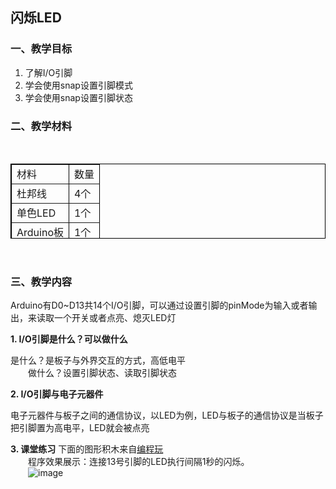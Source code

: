 ## 闪烁LED
### 一、教学目标
1. 了解I/O引脚
2. 学会使用snap设置引脚模式
3. 学会使用snap设置引脚状态

### 二、教学材料
<br>

<table border="1px" align="center" bordercolor="black" width="620px" height="120px">
    <tr align="left">
        <td>材料</td>
        <td>数量</td>
    </tr>
    <tr align="left">
        <td>杜邦线</td>
        <td>4个</td>
    </tr>
        <tr align="left">
        <td>单色LED</td>
        <td>1个</td>
    </tr>
    <tr align="left">
        <td>Arduino板</td>
        <td>1个</td>
    </tr>
</table>
<br>

### 三、教学内容

Arduino有D0~D13共14个I/O引脚，可以通过设置引脚的pinMode为输入或者输出，来读取一个开关或者点亮、熄灭LED灯

**1. I/O引脚是什么？可以做什么**

是什么？是板子与外界交互的方式，高低电平<br>
&emsp;&emsp;做什么？设置引脚状态、读取引脚状态<br>

**2. I/O引脚与电子元器件**

电子元器件与板子之间的通信协议，以LED为例，LED与板子的通信协议是当板子把引脚置为高电平，LED就会被点亮

**3. 课堂练习**
下面的图形积木来自[编程玩](http://www.manykit.com/codeplay/#/snap?=157)<br>
&emsp;&emsp;程序效果展示：连接13号引脚的LED执行间隔1秒的闪烁。<br>
&emsp;&emsp;![image](http://www.manykit.com/public/courseimg/2-1-1.png)

